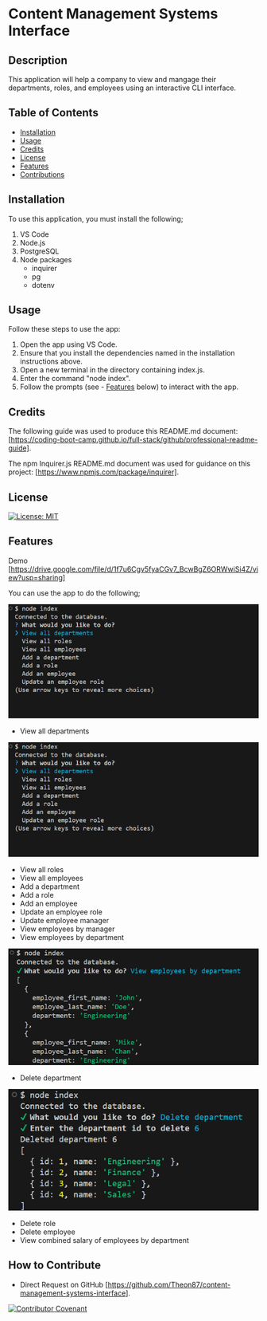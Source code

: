# Content Management Systems Interface

## Description

This application will help a company to view and mangage their departments, roles, and employees using an interactive CLI interface.  


## Table of Contents

- [Installation](#installation)
- [Usage](#usage)
- [Credits](#credits)
- [License](#license)
- [Features](#features)
- [Contributions](#how-to-contribute)

## Installation

To use this application, you must install the following;

1) VS Code
2) Node.js
3) PostgreSQL
4) Node packages
    - inquirer
    - pg
    - dotenv

## Usage

Follow these steps to use the app:

1) Open the app using VS Code.
2) Ensure that you install the dependencies named in the installation instructions above.
3) Open a new terminal in the directory containing index.js.
4) Enter the command "node index".
5) Follow the prompts (see - [Features](#features) below) to interact with the app.

## Credits

The following guide was used to produce this README.md document: [https://coding-boot-camp.github.io/full-stack/github/professional-readme-guide].

The npm Inquirer.js README.md document was used for guidance on this project: [https://www.npmjs.com/package/inquirer].

## License

[![License: MIT](https://img.shields.io/badge/License-MIT-yellow.svg)](https://opensource.org/licenses/MIT)

## Features

Demo
[https://drive.google.com/file/d/1f7u6Cgv5fyaCGv7_BcwBgZ6ORWwiSi4Z/view?usp=sharing]

You can use the app to do the following;

![Initial Prompt Options](assets/images/first_prompts.png)

- View all departments


![View Departments](assets/images/first_prompts.png)


- View all roles
- View all employees
- Add a department
- Add a role
- Add an employee
- Update an employee role
- Update employee manager
- View employees by manager
- View employees by department


![View Employees by Department](assets/images/view_employees_by_department.png)


- Delete department


![Delete Departments](assets/images/delete_departments.png)


- Delete role
- Delete employee
- View combined salary of employees by department


## How to Contribute

- Direct Request on GitHub [https://github.com/Theon87/content-management-systems-interface].

[![Contributor Covenant](https://img.shields.io/badge/Contributor%20Covenant-2.1-4baaaa.svg)](code_of_conduct.md)
